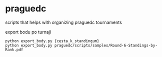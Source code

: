 # praguedc
scripts that helps with organizing praguedc tournaments

export bodu po turnaji
```
python export_body.py {cesta_k_standingum}
python export_body.py praguedc/scripts/samples/Round-6-Standings-by-Rank.pdf
```
